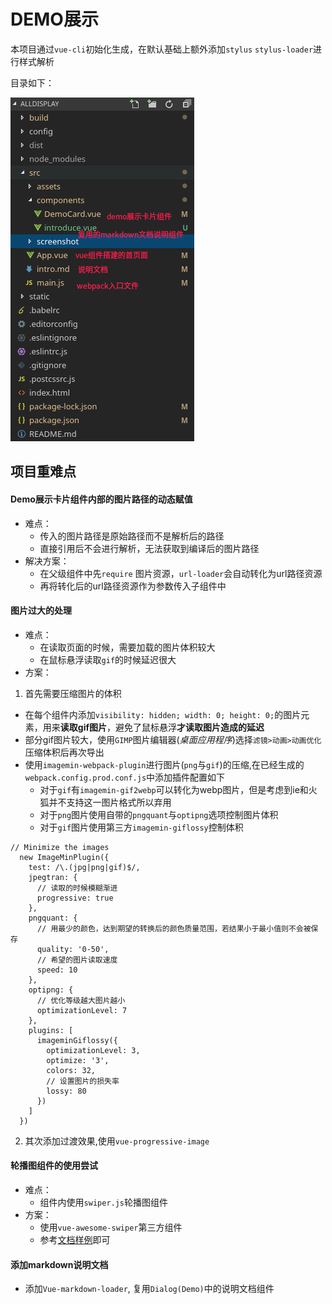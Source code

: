 # DEMO展示
本项目通过`vue-cli`初始化生成，在默认基础上额外添加`stylus` `stylus-loader`进行样式解析

目录如下：

![](./screenshot/index.png)

## 项目重难点

#### Demo展示卡片组件内部的图片路径的动态赋值
- 难点：
  + 传入的图片路径是原始路径而不是解析后的路径
  + 直接引用后不会进行解析，无法获取到编译后的图片路径
- 解决方案：
  + 在父级组件中先`require` 图片资源，`url-loader`会自动转化为url路径资源
  + 再将转化后的url路径资源作为参数传入子组件中

#### 图片过大的处理
- 难点：
  + 在读取页面的时候，需要加载的图片体积较大
  + 在鼠标悬浮读取`gif`的时候延迟很大
- 方案：
1. 首先需要压缩图片的体积
  + 在每个组件内添加`visibility: hidden; width: 0; height: 0;`的图片元素，用来**读取gif图片**，避免了鼠标悬浮**才读取图片造成的延迟**
  + 部分gif图片较大，使用`GIMP`图片编辑器(*桌面应用程序*)选择`滤镜>动画>动画优化`压缩体积后再次导出
  + 使用`imagemin-webpack-plugin`进行图片(`png`与`gif`)的压缩,在已经生成的`webpack.config.prod.conf.js`中添加插件配置如下
    * 对于`gif`有`imagemin-gif2webp`可以转化为webp图片，但是考虑到ie和火狐并不支持这一图片格式所以弃用
    * 对于`png`图片使用自带的`pngquant`与`optipng`选项控制图片体积
    * 对于`gif`图片使用第三方`imagemin-giflossy`控制体积
  ```
  // Minimize the images
    new ImageMinPlugin({
      test: /\.(jpg|png|gif)$/,
      jpegtran: {
        // 读取的时候模糊渐进
        progressive: true
      },
      pngquant: {
        // 用最少的颜色，达到期望的转换后的颜色质量范围，若结果小于最小值则不会被保存
        quality: '0-50',
        // 希望的图片读取速度
        speed: 10
      },
      optipng: {
        // 优化等级越大图片越小
        optimizationLevel: 7
      },
      plugins: [
        imageminGiflossy({
          optimizationLevel: 3,
          optimize: '3',
          colors: 32,
          // 设置图片的损失率
          lossy: 80
        })
      ]
    })
  ```
2. 其次添加过渡效果,使用`vue-progressive-image`

#### 轮播图组件的使用尝试
- 难点：
  + 组件内使用`swiper.js`轮播图组件
- 方案：
  + 使用`vue-awesome-swiper`第三方组件
  + 参考[文档样例](https://www.npmjs.com/package/vue-awesome-swiper)即可

#### 添加markdown说明文档
- 添加`Vue-markdown-loader`, 复用`Dialog(Demo)`中的说明文档组件